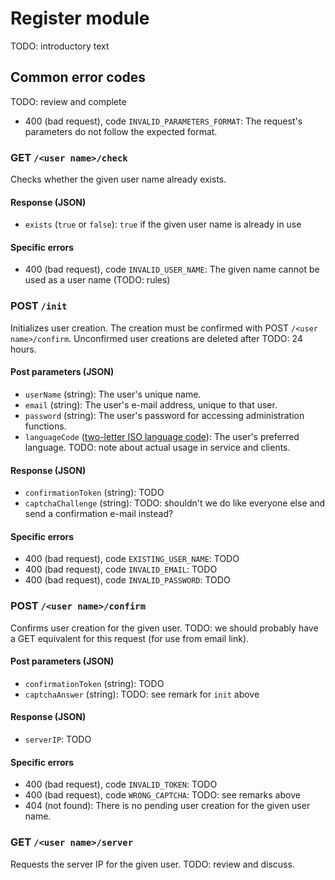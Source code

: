 # Register module

TODO: introductory text


## Common error codes

TODO: review and complete

* 400 (bad request), code `INVALID_PARAMETERS_FORMAT`: The request's parameters do not follow the expected format.


### GET `/<user name>/check`

Checks whether the given user name already exists.

#### Response (JSON)

* `exists` (`true` or `false`): `true` if the given user name is already in use

#### Specific errors

* 400 (bad request), code `INVALID_USER_NAME`: The given name cannot be used as a user name (TODO: rules)


### POST `/init`

Initializes user creation. The creation must be confirmed with POST `/<user name>/confirm`. Unconfirmed user creations are deleted after TODO: 24 hours.

#### Post parameters (JSON)

* `userName` (string): The user's unique name.
* `email` (string): The user's e-mail address, unique to that user.
* `password` (string): The user's password for accessing administration functions.
* `languageCode` ([two-letter ISO language code](/DataTypes#TODO)): The user's preferred language. TODO: note about actual usage in service and clients.

#### Response (JSON)

* `confirmationToken` (string): TODO
* `captchaChallenge` (string): TODO: shouldn't we do like everyone else and send a confirmation e-mail instead?

#### Specific errors

* 400 (bad request), code `EXISTING_USER_NAME`: TODO
* 400 (bad request), code `INVALID_EMAIL`: TODO
* 400 (bad request), code `INVALID_PASSWORD`: TODO


### POST `/<user name>/confirm`

Confirms user creation for the given user. TODO: we should probably have a GET equivalent for this request (for use from email link).

#### Post parameters (JSON)

* `confirmationToken` (string): TODO
* `captchaAnswer` (string): TODO: see remark for `init` above

#### Response (JSON)

* `serverIP`: TODO

#### Specific errors

* 400 (bad request), code `INVALID_TOKEN`: TODO
* 400 (bad request), code `WRONG_CAPTCHA`: TODO: see remarks above
* 404 (not found): There is no pending user creation for the given user name.


### GET `/<user name>/server`

Requests the server IP for the given user. TODO: review and discuss.